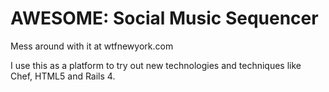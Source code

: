 # AWESOME: Social Music Sequencer

Mess around with it at wtfnewyork.com

I use this as a platform to try out new technologies and techniques
like Chef, HTML5 and Rails 4.

